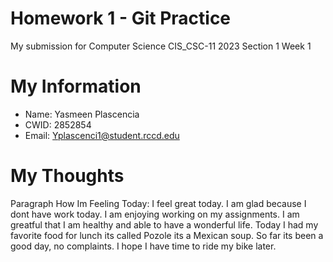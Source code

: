 # Homework 1 - Git Practice 

My submission for Computer Science CIS_CSC-11 2023 Section 1 Week 1

# My Information

* Name: Yasmeen Plascencia
* CWID: 2852854
* Email: Yplascenci1@student.rccd.edu 











# My Thoughts

Paragraph How Im Feeling Today: 
I feel great today. I am glad because I dont have work today. I am enjoying working on my assignments. I am greatful that I am healthy and able to have a wonderful life. Today I had my favorite food for lunch its called Pozole its a Mexican soup. So far its been a good day, no complaints. I hope I have time to ride my bike later.
